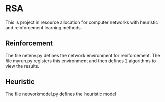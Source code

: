 # RSA
This is project in resource allocation for computer networks with heuristic and reinforcement learning methods.

## Reinforcement
The file netenv.py defines the network environment for reinforcement. The file myrun.py registers this environment and then defines 2 algorithms to view the results.

## Heuristic
The file networkmodel.py defines the heuristic model
